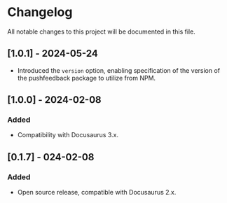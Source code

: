 # Changelog

All notable changes to this project will be documented in this file.


## [1.0.1] - 2024-05-24

- Introduced the `version` option, enabling specification of the version of the pushfeedback package to utilize from NPM.

## [1.0.0] - 2024-02-08

### Added

- Compatibility with Docusaurus 3.x.

## [0.1.7] - 024-02-08

### Added

- Open source release, compatible with Docusaurus 2.x.
